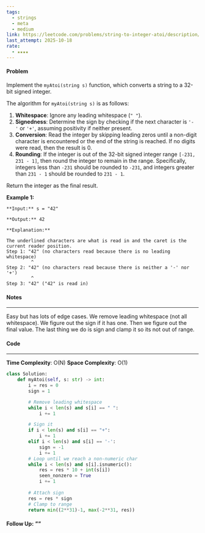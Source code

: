 ```yaml
---
tags:
  - strings
  - meta
  - medium
link: https://leetcode.com/problems/string-to-integer-atoi/description/?envType=company&envId=facebook&favoriteSlug=facebook-three-months
last_attempt: 2025-10-18
rate:
  - ★★★★
---
```

#### Problem
Implement the `myAtoi(string s)` function, which converts a string to a 32-bit signed integer.

The algorithm for `myAtoi(string s)` is as follows:

1. **Whitespace**: Ignore any leading whitespace (`" "`).
2. **Signedness**: Determine the sign by checking if the next character is `'-'` or `'+'`, assuming positivity if neither present.
3. **Conversion**: Read the integer by skipping leading zeros until a non-digit character is encountered or the end of the string is reached. If no digits were read, then the result is 0.
4. **Rounding**: If the integer is out of the 32-bit signed integer range `[-231, 231 - 1]`, then round the integer to remain in the range. Specifically, integers less than `-231` should be rounded to `-231`, and integers greater than `231 - 1` should be rounded to `231 - 1`.

Return the integer as the final result.

**Example 1:**
```
**Input:** s = "42"

**Output:** 42

**Explanation:**

The underlined characters are what is read in and the caret is the current reader position.
Step 1: "42" (no characters read because there is no leading whitespace)
         ^
Step 2: "42" (no characters read because there is neither a '-' nor '+')
         ^
Step 3: "42" ("42" is read in)
```

#### Notes
---
Easy but has lots of edge cases. We remove leading whitespace (not all whitespace). We figure out the sign if it has one. Then we figure out the final value. The last thing we do is sign and clamp it so its not out of range.

#### Code
---
**Time Complexity**: O(N)
**Space Complexity**: O(1)

```python
class Solution:
    def myAtoi(self, s: str) -> int:
        i = res = 0
        sign = 1

        # Remove leading whitespace
        while i < len(s) and s[i] == " ":
            i += 1

        # Sign it
        if i < len(s) and s[i] == "+":
            i += 1
        elif i < len(s) and s[i] == '-':
            sign = -1
            i += 1
        # Loop until we reach a non-numeric char
        while i < len(s) and s[i].isnumeric():
            res = res * 10 + int(s[i])
            seen_nonzero = True
            i += 1
        
        # Attach sign
        res = res * sign
        # Clamp to range
        return min((2**31)-1, max(-2**31, res))
```


#### Follow Up: *""*

```python

```